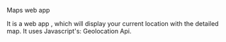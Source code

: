 Maps web app

It is a web app , which will display your current location with the detailed map. It uses Javascript's: Geolocation Api.
